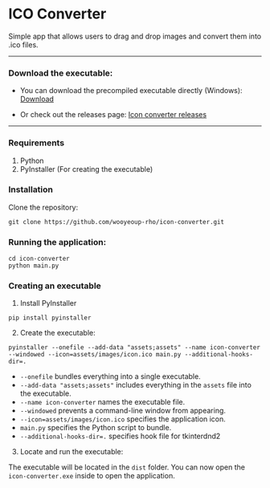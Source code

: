 # ICO Converter
Simple app that allows users to drag and drop images and convert them into .ico files.

---
### Download the executable:
- You can download the precompiled executable directly (Windows):
[Download](https://github.com/wooyeoup-rho/icon-converter/releases/download/v1.0/icon-converter.exe)

- Or check out the releases page:
[Icon converter releases](https://github.com/wooyeoup-rho/icon-converter/releases/tag/v1.0)

---
### Requirements
1. Python
2. PyInstaller (For creating the executable)

### Installation
Clone the repository:

```commandline
git clone https://github.com/wooyeoup-rho/icon-converter.git
```

### Running the application:
```commandline
cd icon-converter
python main.py
```

### Creating an executable
1. Install PyInstaller
```commandline
pip install pyinstaller
```
2. Create the executable:
```commandline
pyinstaller --onefile --add-data "assets;assets" --name icon-converter --windowed --icon=assets/images/icon.ico main.py --additional-hooks-dir=.
```
- `--onefile` bundles everything into a single executable.
- `--add-data "assets;assets"` includes everything in the `assets` file into the executable.
- `--name icon-converter` names the executable file.
- `--windowed` prevents a command-line window from appearing.
- `--icon=assets/images/icon.ico` specifies the application icon.
- `main.py` specifies the Python script to bundle.
- `--additional-hooks-dir=.` specifies hook file for tkinterdnd2

3. Locate and run the executable:

The executable will be located in the `dist` folder. You can now open the `icon-converter.exe` inside to open the application.
